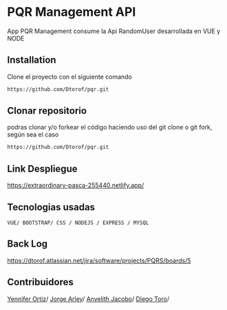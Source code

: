 # PQR Management API

App PQR Management consume la Api RandomUser desarrollada en VUE y NODE

## Installation
Clone el proyecto con el siguiente comando

```bash
https://github.com/Dtorof/pqr.git
```
## Clonar repositorio
podras clonar y/o forkear el código haciendo uso del git clone o git fork, según sea el caso

```bash
https://github.com/Dtorof/pqr.git
```

## Link Despliegue
https://extraordinary-pasca-255440.netlify.app/

## Tecnologias usadas
`VUE/ BOOTSTRAP/ CSS / NODEJS / EXPRESS / MYSQL`

## Back Log
https://dtorof.atlassian.net/jira/software/projects/PQRS/boards/5

## Contribuidores
[Yennifer Ortiz](https://github.com/yortizher)/
[Jorge Arley](https://github.com/drbobby27)/
[Anyelith Jacobo](https://github.com/anyelithj)/
[Diego Toro](https://github.com/Dtorof)/
